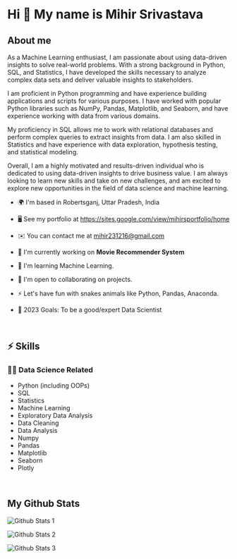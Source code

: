 # Hi 👋 My name is Mihir Srivastava

## About me
As a Machine Learning enthusiast, I am passionate about using data-driven insights to solve real-world problems. With a strong background in Python, SQL, and Statistics, I have developed the skills necessary to analyze complex data sets and deliver valuable insights to stakeholders.

I am proficient in Python programming and have experience building applications and scripts for various purposes. I have worked with popular Python libraries such as NumPy, Pandas, Matplotlib, and Seaborn, and have experience working with data from various domains.

My proficiency in SQL allows me to work with relational databases and perform complex queries to extract insights from data. I am also skilled in Statistics and have experience with data exploration, hypothesis testing, and statistical modeling.

Overall, I am a highly motivated and results-driven individual who is dedicated to using data-driven insights to drive business value. I am always looking to learn new skills and take on new challenges, and am excited to explore new opportunities in the field of data science and machine learning.



- 🌍 I'm based in Robertsganj, Uttar Pradesh, India
- 🖥️ See my portfolio at https://sites.google.com/view/mihirsportfolio/home
- ✉️ You can contact me at mihir231216@gmail.com
- 🚀 I'm currently working on **Movie Recommender System**
- 🧠 I'm learning Machine Learning.
- 🤝 I'm open to collaborating on projects.
- ⚡ Let's have fun with snakes animals like Python, Pandas, Anaconda.

- 🥅 2023 Goals: To be a good/expert Data Scientist
<Br>

## ⚡ Skills
### 👨‍🔬 **Data Science Related**
  - Python (including OOPs)
  - SQL
  - Statistics
  - Machine Learning
  - Exploratory Data Analysis
  - Data Cleaning
  - Data Analysis
  - Numpy
  - Pandas
  - Matplotlib
  - Seaborn
  - Plotly
<Br>
  
## My Github Stats
  
![Github Stats 1](https://github-readme-stats.vercel.app/api?username=Mihir-50)
  
![Github Stats 2](https://github-readme-streak-stats.herokuapp.com/?user=Mihir-50)
  
![Github Stats 3](https://github-readme-stats.vercel.app/api/top-langs/?username=Mihir-50)



<!--
**Mihir-50/Mihir-50** is a ✨ _special_ ✨ repository because its `README.md` (this file) appears on your GitHub profile.

Here are some ideas to get you started:

- 🔭 I’m currently working on ...
- 🌱 I’m currently learning ...
- 👯 I’m looking to collaborate on ...
- 🤔 I’m looking for help with ...
- 💬 Ask me about ...
- 📫 How to reach me: ...
- 😄 Pronouns: ...
- ⚡ Fun fact: ...
-->
